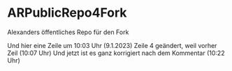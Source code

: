 # ARPublicRepo4Fork
Alexanders öffentliches Repo für den Fork

Und hier eine Zeile um 10:03 Uhr (9.1.2023)
Zeile 4 geändert, weil vorher Zeil (10:07 Uhr)
Und jetzt ist es ganz korrigiert nach dem Kommentar (10:22 Uhr)
